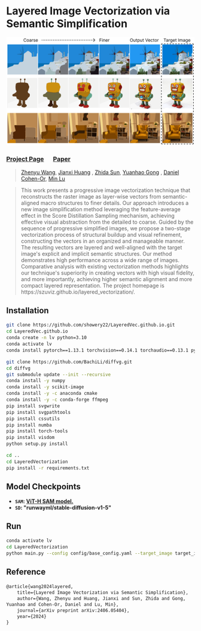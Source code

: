 # Layered Image Vectorization via Semantic Simplification

<!-- ![teaser](docs/layered.png) -->
<div>
  <img src="static/images/layered6.png" alt="teaser" width="900" height="auto">
</div>

### [Project Page](https://szuviz.github.io/layered_vectorization/)&ensp;&ensp;&ensp;[Paper](https://arxiv.org/abs/2406.05404)

> <a href="/"> Zhenyu Wang</a>,
<a href="/"> Jianxi Huang</a> ,
<a href="https://zhdsun.github.io/">Zhida Sun</a>,
<a href="/"> Yuanhao Gong</a> ,
<a href="https://danielcohenor.com/">Daniel Cohen-Or</a>,
<a href="https://deardeer.github.io/">Min Lu</a>
> <br>
<!-- > <p>This work presents a novel progressive image vectorization technique aimed at generating layered vectors that represent the original image from coarse to fine detail levels. Our approach introduces semantic simplification, which combines Score Distillation Sampling and semantic segmentation to iteratively simplify the input image. Subsequently, our method optimizes the vector layers for each of the progressively simplified images. Our method provides robust optimization, which avoids local minima and enables adjustable detail levels in the final output. The layered, compact vector representation enhances usability for further editing and modification. 
</p> -->
> <p>This work presents a progressive image vectorization technique that reconstructs the raster image as layer-wise vectors from semantic-aligned macro structures to finer details. Our approach introduces a new image simplification method leveraging the feature-average effect in the Score Distillation Sampling mechanism, achieving effective visual abstraction from the detailed to coarse. Guided by the sequence of progressive simplified images, we propose a two-stage vectorization process of structural buildup and visual refinement, constructing the vectors in an organized and manageable manner. The resulting vectors are layered and well-aligned with the target image's explicit and implicit semantic structures. Our method demonstrates high performance across a wide range of images. Comparative analysis with existing vectorization methods highlights our technique's superiority in creating vectors with high visual fidelity, and more importantly, achieving higher semantic alignment and more compact layered representation. The project homepage is https://szuviz.github.io/layered_vectorization/.
</p>

## Installation
<!-- We suggest users to use the conda for creating new python environment. 

**Requirement**: 5.0<GCC<6.0;  nvcc >10.0. -->

```bash
git clone https://github.com/showery22/LayeredVec.github.io.git
cd LayeredVec.github.io
conda create -n lv python=3.10
conda activate lv
conda install pytorch==1.13.1 torchvision==0.14.1 torchaudio==0.13.1 pytorch-cuda=11.6 -c pytorch -c nvidia
```
```bash
git clone https://github.com/BachiLi/diffvg.git
cd diffvg
git submodule update --init --recursive
conda install -y numpy
conda install -y scikit-image
conda install -y -c anaconda cmake
conda install -y -c conda-forge ffmpeg
pip install svgwrite
pip install svgpathtools
pip install cssutils
pip install numba
pip install torch-tools
pip install visdom
python setup.py install
```
```bash
cd ..
cd LayeredVectorization
pip install -r requirements.txt
```
## Model Checkpoints
- **`SAM`: [ViT-H SAM model.](https://dl.fbaipublicfiles.com/segment_anything/sam_vit_h_4b8939.pth)**
- **`SD`: "runwayml/stable-diffusion-v1-5"**

## Run
```bash
conda activate lv
cd LayeredVectorization
python main.py --config config/base_config.yaml --target_image target_imgs/robot.png --file_save_name robot
```

## Reference

    @article{wang2024layered,
        title={Layered Image Vectorization via Semantic Simplification},
        author={Wang, Zhenyu and Huang, Jianxi and Sun, Zhida and Gong, Yuanhao and Cohen-Or, Daniel and Lu, Min},
        journal={arXiv preprint arXiv:2406.05404},
        year={2024}
    }


